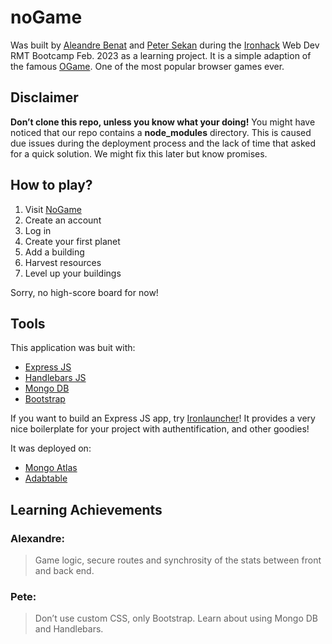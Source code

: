 # noGame

Was built by [Aleandre Benat](https://github.com/ABenat1988) and [Peter Sekan](https://github.com/PDXIII) during the [Ironhack](https://www.ironhack.com/) Web Dev RMT Bootcamp Feb. 2023 as a learning project.
It is a simple adaption of the famous [OGame](https://gameforge.com/en-GB/play/ogame). One of the most popular browser games ever.

## Disclaimer

**Don’t clone this repo, unless you know what your doing!** You might have noticed that our repo contains a **node_modules** directory. This is caused due issues during the deployment process and the lack of time that asked for a quick solution. We might fix this later but know promises.

## How to play?

1. Visit [NoGame](https://nogame.adaptable.app/)
2. Create an account
3. Log in
4. Create your first planet
5. Add a building
6. Harvest resources
7. Level up your buildings

Sorry, no high-score board for now!

## Tools

This application was buit with:

- [Express JS](https://expressjs.com/)
- [Handlebars JS](https://handlebarsjs.com/)
- [Mongo DB](https://www.mongodb.com/)
- [Bootstrap](https://getbootstrap.com/)

If you want to build an Express JS app, try [Ironlauncher](https://github.com/ironhack-edu/ironlauncher)! It provides a very nice boilerplate for your project with authentification, and other goodies!

It was deployed on:

- [Mongo Atlas](https://www.mongodb.com/atlas)
- [Adabtable](https://adaptable.io/)

## Learning Achievements

### Alexandre:

> Game logic, secure routes and synchrosity of the stats between front and back end.

### Pete:

> Don’t use custom CSS, only Bootstrap. Learn about using Mongo DB and Handlebars.
